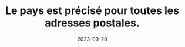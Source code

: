 ---
N: '124'
Rubrique: Internationalisation
title: Le pays est précisé pour toutes les adresses postales. 
detail: Le pays est précisé pour toutes les adresses postales. 
categories: [" Internationalisation"]
agrege: O4124-E035
opquast: '4 124'
indiceebook: '35'
description: "Règle n° 035"
weight:  035
actif: '1'
layout: rules
date: 2023-09-28
tags: ["", ""]
objectif: ["", ""]
Meo: ""
Controle: ""
Author: "Opquast"
steps: ["", ""]
---